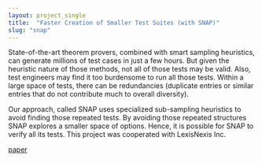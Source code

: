 ```yaml
---
layout: project_single
title:  "Faster Creation of Smaller Test Suites (with SNAP)"
slug: "snap"
---
```

State-of-the-art theorem provers, combined with smart sampling heuristics, can generate millions of test cases in just a few hours. But given the heuristic nature of those methods, not all of those tests may be valid. Also, test engineers may find it too burdensome to run all those tests. 
Within a large space of tests, there can be redundancies (duplicate entries or similar entries that do not contribute much to overall diversity). 

Our approach, called SNAP uses specialized sub-sampling heuristics to avoid finding those repeated tests. By avoiding those repeated structures SNAP explores a smaller space of options. Hence, it is possible for SNAP to verify all its tests. 
This project was cooperated with LexisNexis Inc.

[paper](https://arxiv.org/pdf/1905.05358.pdf)